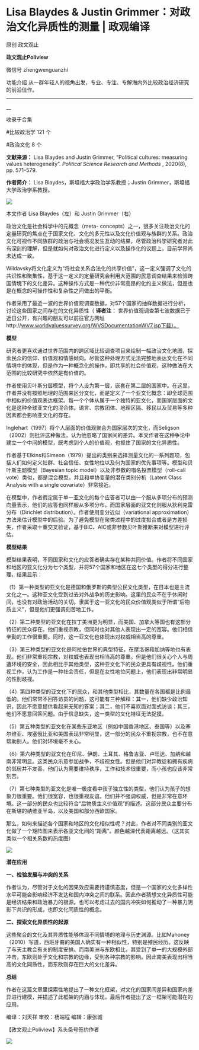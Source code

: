 

#  Lisa Blaydes & Justin Grimmer：对政治文化异质性的测量 | 政观编译

原创 政文观止 

**政文观止Poliview** 

微信号 zhengwenguanzhi

功能介绍 从一群年轻人的视角出发，专业、专注、专解海内外比较政治经济研究的前沿佳作。

____

__

收录于合集

#比较政治学 121 个

#政治文化 8 个

**文献来源：** Lisa Blaydes and Justin Grimmer, “Political cultures: measuring
values heterogeneity”. _Political Science Research and Methods_ , 2020(8), pp.
571–579.

  

 **作者简介：** Lisa Blaydes，斯坦福大学政治学系教授；Justin Grimmer，斯坦福大学政治学系教授。

![](images/261/2.jpeg)

本文作者 Lisa Blaydes（左）和 Justin Grimmer（右）

  
  

  

政治文化是社会科学中的元概念（meta-
concepts）之一，很多关注政治文化的定量研究的焦点在于国家文化、文化的多元性以及文化价值观与族群的关系。政治文化可视作不同族群的政治与社会境况发生互动的结果，尽管政治科学研究者对此有深刻的理解，但是就如何对政治文化进行定义以及操作化的议题上，目前学界尚未达成一致。

  

Wildavsky将文化定义为“将社会关系合法化的共享价值”，这一定义强调了文化的共识性和聚集性，基于这一定义的定量研究会利用大范围的民意调查结果来检验跨国情境下的文化差异。这种操作方式是一种代价非常高昂的化约主义做法，但是也是在概念的可操作性和复杂性之间做出的平衡。

  

作者采用了最近一波的世界价值观调查数据，对57个国家的抽样数据进行分析，讨论这些国家之间存在的文化异质性（ **译者注：**
世界价值观调查第七波数据已于近日公开，有兴趣的朋友可以前往官方网址http://www.worldvaluessurvey.org/WVSDocumentationWV7.jsp下载）。

  

  

 **模型**

  

研究者更喜欢通过世界范围内的跨区域比较调查项目来绘制一幅政治文化地图，探索民众的信仰、价值观和情感倾向。尽管这种处理方式无法完整地表达文化在不同情境中的体现，但是作为一种概念化的操作，即共享的社会价值观，这种做法在大范围的比较研究中依然是有价值的。

  

作者使用贝叶斯分层模型，将个人设为第一层，嵌套在第二层的国家中。在这里，作者并没有按照地理的范围来区分文化，而是定义了一个亚文化概念：即全球范围中相似的价值观表达框架。每一个个体从属于一个独特的亚文化，而国家层面的文化是这种全球亚文化的混合体。语言、宗教团体、地理区隔、移民以及贸易等多种因素都会影响亚文化的存在。

  

Inglehart（1997）将个人层面的价值观聚合为国家层次的文化，而Seligson（2002）则批评这种做法，认为他忽略了国家间的差异。本文作者在这种争论中建立一个中间的模型，既考虑到个人的价值观，也抓住了国家的文化异质性。

  

作者基于Elkins和Simeon（1979）提出的类别来选择测量文化的一系列题项，包括人们如何定义社群、社会信任、女性地位以及何为国家的优先事项等。模型和贝叶斯主题模型（Bayesian
topic model）以及非参数的唱名投票模型（roll-call vote）类似，都是混合模型，并且和单协变量的潜在类别分析（Latent Class
Analysis with a single covariate）非常接近。

  

在模型中，作者假定属于单一亚文化的每个应答者可以由一个服从多项分布的预测向量表示，他们的应答也同样服从多项分布。而国家层面的亚文化则服从狄利克雷分布（Dirichlet
distribution）。作者使用变分近似（variational
approximation）方法来估计模型中的后验。为了避免模型在聚类过程中的过度拟合或者是方差损失，作者采取十重交叉验证，基于BIC、AIC或非参数贝叶斯推断来对模型进行评估。

  

  

 **模型结果**

  

模型结果表明，不同国家和文化的应答者确实存在某种共同价值。作者将不同国家和地区的亚文化分为七个类型，并将57个国家和地区在这七个类型的得分进行整理，结果显示：

（1）第一种类型的亚文化是德国和俄罗斯的典型公民文化类型，在日本也是主流文化之一。这种亚文化受到过去对外战争的历史影响。这里的民众不在乎休闲时间，也没有对政治活动的关切。隶属于这一亚文化的民众价值观类似于所谓“后物质主义”，但是他们更强调刻苦地工作。

  

（2）第二种类型的亚文化在拉丁美洲更为明显，而美国、加拿大等国也有这部分特征的民众存在。他们重视宗教，但同时也对其他人表现出一定的宽容。他们相信辛勤的工作很重要。同时，这一亚文化也体现出对权威相当高的尊重。

  

（3）第三种类型的亚文化是阿拉伯世界的典型特征，在摩洛哥和加纳等地也有表现。他们非常重视宗教，对权威也表现出相当高的尊重。但是他们很关心个人与周遭环境的安全，因此相比于其他类型，这种亚文化下的民众更具有歧视性。他们重视工作，认为工作是一种社会责任，但是在女性地位问题上，他们表现出非常明显的性别歧视。

  

（4）第四种类型的亚文化下的民众，和其他类型相比，其数量在各国都是比例最低的。他们常常不回答访员的问题，这可能有三种解释：其一，他们缺少政治知识，因此不愿意提供看起来无知的答案；其二，他们不喜欢面对面式访谈；其三，他们不愿意回答问题。由于信息缺失，这一类型的文化特征无法捉摸。

  

（5）第五种类型的亚文化在某些东亚地区（例如中国香港地区、泰国等）以及塞尔维亚、埃塞俄比亚和美国表现非常明显，这一部分的民众不重视宗教，也不在意帮助别人。他们对环境毫不关心。

  

（6）第六种类型的亚文化在印尼、伊朗、土耳其、格鲁吉亚、卢旺达、加纳和越南非常明显。这类民众乐意参加战争，不歧视女性。但是他们对异教徒和拥有疾病的邻居并不友善。他们认为需要维持秩序，工作和技术很重要，而小孩也应该非常刻苦。

  

（7）第七种类型的亚文化是唯一极度看中孩子独立性的类型，他们认为孩子的想象力很重要。他们很宽容，也很重视友谊。他们并不强调权威，但是非常在意环境。这一部分的民众也比较符合“后物质主义价值观”的描述。这部分民众主要分布在斯堪的纳维亚半岛，以及美国和部分西欧国家。

那么，如何来描述各个国家和地区的文化相似性呢？对此，作者对不同类别的亚文化做了一个矩阵图来表示各亚文化间的“距离”。颜色越深代表距离越远。（这其实类似一个相关系数的热度图）

![](images/261/3.jpeg)  
  

 **潜在应用**

  

 **一、检验发展与冲突的关系**

  

作者认为，尽管对于文化的因果效应需要持谨慎态度，但是一个国家的文化多样性水平可能会影响经济不发达和国内冲突之间的联系。因此作者猜想文化异质性可能是经济结果和政治暴力的根源。也可以考虑过去的国内冲突如何推动了一种暴力阴影下共识的形成，也即文化同质性的概念。

  

 **二、探索文化异质性的起源**

  

这些聚合的文化及其异质性能够体现不同情境的地理与历史渊源。比如Mahoney（2010）写道，西班牙裔的美国人确实有一种相似性，特别是殖民经历。这反映了与天主教会有关的制度安排。而南美洲与东欧相比，其受到了单一的大规模外部冲击，东欧则处于文化和宗教的边缘，受到各种宗教的影响。因此南美表现出相当高的文化同质性，而东欧则存在巨大的文化差异。

  

  

 **总结**

  

作者在这篇文章里探索性地提出了一种文化框架，对文化的国家间差异和国家内差异进行建模，并描述了此框架的内涵与体现，最后作者提出了这一框架可能潜在的应用。

  

  

编译：刘天祥 审校：杨端程 编辑：康张城

【政文观止Poliview】系头条号签约作者

  

![](images/261/4.jpeg)

  

